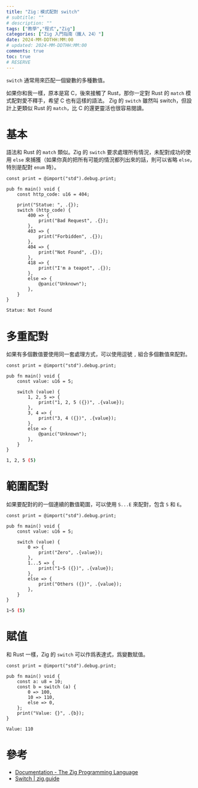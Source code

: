 ```yaml
---
title: "Zig：模式配對 switch"
# subtitle: ""
# description: ""
tags: ["教學","程式","Zig"]
categories: ["Zig 入門指南（鐵人 24）"]
date: 2024-MM-DDTHH:MM:00
# updated: 2024-MM-DDTHH:MM:00
comments: true
toc: true
# RESERVE
---
```


`switch` 通常用來匹配一個變數的多種數值。

<!-- more -->

如果你和我一樣，原本是寫 C，後來接觸了 Rust，那你一定對 Rust 的 `match` 模式配對愛不釋手，希望 C 也有這樣的語法。 Zig 的 `switch` 雖然叫 switch，但設計上更類似 Rust 的 `match`，比 C 的還更靈活也很容易閱讀。

# 基本

語法和 Rust 的 `match` 類似。Zig 的 `switch` 要求處理所有情況，未配對成功的使用 `else` 來捕獲（如果你真的把所有可能的情況都列出來的話，則可以省略 `else`，特別是配對 `enum` 時）。

```zig
const print = @import("std").debug.print;

pub fn main() void {
    const http_code: u16 = 404;

    print("Statue: ", .{});
    switch (http_code) {
        400 => {
            print("Bad Request", .{});
        },
        403 => {
            print("Forbidden", .{});
        },
        404 => {
            print("Not Found", .{});
        },
        418 => {
            print("I'm a teapot", .{});
        },
        else => {
            @panic("Unknown");
        },
    }
}
```

```bash
Statue: Not Found
```

# 多重配對

如果有多個數值要使用同一套處理方式，可以使用逗號 `,` 組合多個數值來配對。

```zig
const print = @import("std").debug.print;

pub fn main() void {
    const value: u16 = 5;

    switch (value) {
        1, 2, 5 => {
            print("1, 2, 5 ({})", .{value});
        },
        3, 4 => {
            print("3, 4 ({})", .{value});
        },
        else => {
            @panic("Unknown");
        },
    }
}
```

```bash
1, 2, 5 (5)
```

# 範圍配對

如果要配對的的一個連續的數值範圍，可以使用 `S...E` 來配對，包含 `S` 和 `E`。

```zig
const print = @import("std").debug.print;

pub fn main() void {
    const value: u16 = 5;

    switch (value) {
        0 => {
            print("Zero", .{value});
        },
        1...5 => {
            print("1~5 ({})", .{value});
        },
        else => {
            print("Others ({})", .{value});
        },
    }
}
```

```bash
1~5 (5)
```

# 賦值

和 Rust 一樣，Zig 的 `switch` 可以作爲表達式，爲變數賦值。

```zig
const print = @import("std").debug.print;

pub fn main() void {
    const a: u8 = 10;
    const b = switch (a) {
        0 => 100,
        10 => 110,
        else => 0,
    };
    print("Value: {}", .{b});
}
```

```bash
Value: 110
```

# 參考

- [Documentation - The Zig Programming Language](https://ziglang.org/documentation/0.13.0/#switch)
- [Switch | zig.guide](https://zig.guide/language-basics/switch)
